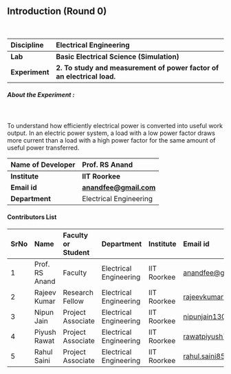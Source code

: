 ## Introduction (Round 0)

<br>

<b>Discipline | <b> Electrical Engineering
:--|:--|
<b> Lab | <b> Basic Electrical Science (Simulation)
<b> Experiment|     <b>2. To study and measurement of power factor of an electrical load.
<h5> About the Experiment : </h5> <br>

To understand how efficiently electrical power is converted into useful work output. In an electric power system, a load with a low power factor draws more current than a load with a high power factor for the same amount of useful power transferred.<br>

<b>Name of Developer | <b> Prof. RS Anand
:--|:--|
<b> Institute | <b> IIT Roorkee
<b> Email id|     <b> anandfee@gmail.com
<b> Department | Electrical Engineering

#### Contributors List

SrNo | Name | Faculty or Student | Department| Institute | Email id
:--|:--|:--|:--|:--|:--|
1 | Prof. RS Anand | Faculty | Electrical Engineering | IIT Roorkee | anandfee@gmail.com
2 | Rajeev Kumar | Research Fellow | Electrical Engineering | IIT Roorkee | rajeevkumar.rke@gmail.com
3 | Nipun Jain | Project Associate | Electrical Engineering | IIT Roorkee | nipunjain1305@gmail.com
4 | Piyush Rawat | Project Associate | Electrical Engineering | IIT Roorkee | rawatpiyush72@gmail.com
5 | Rahul Saini | Project Associate | Electrical Engineering | IIT Roorkee | rahul.saini8599@gmail.com

<br>
